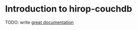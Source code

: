 # Introduction to hirop-couchdb

TODO: write [great documentation](http://jacobian.org/writing/great-documentation/what-to-write/)
